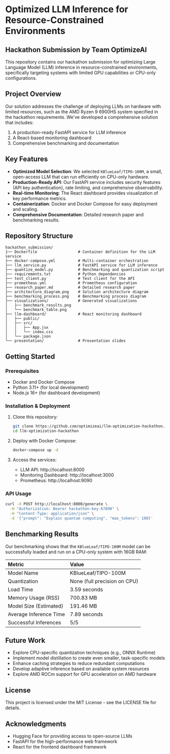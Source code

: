 # Optimized LLM Inference for Resource-Constrained Environments

## Hackathon Submission by Team OptimizeAI

This repository contains our hackathon submission for optimizing Large Language Model (LLM) inference in resource-constrained environments, specifically targeting systems with limited GPU capabilities or CPU-only configurations.

## Project Overview

Our solution addresses the challenge of deploying LLMs on hardware with limited resources, such as the AMD Ryzen 9 6900HS system specified in the hackathon requirements. We've developed a comprehensive solution that includes:

1. A production-ready FastAPI service for LLM inference
2. A React-based monitoring dashboard
3. Comprehensive benchmarking and documentation

## Key Features

- **Optimized Model Selection**: We selected `KBlueLeaf/TIPO-100M`, a small, open-access LLM that can run efficiently on CPU-only hardware.
- **Production-Ready API**: Our FastAPI service includes security features (API key authentication), rate limiting, and comprehensive observability.
- **Real-time Monitoring**: The React dashboard provides visualization of key performance metrics.
- **Containerization**: Docker and Docker Compose for easy deployment and scaling.
- **Comprehensive Documentation**: Detailed research paper and benchmarking results.

## Repository Structure

```
hackathon_submission/
├── Dockerfile                  # Container definition for the LLM service
├── docker-compose.yml          # Multi-container orchestration
├── llm_service.py              # FastAPI service for LLM inference
├── quantize_model.py           # Benchmarking and quantization script
├── requirements.txt            # Python dependencies
├── test_client.py              # Test client for the API
├── prometheus.yml              # Prometheus configuration
├── research_paper.md           # Detailed research paper
├── architecture_diagram.png    # Solution architecture diagram
├── benchmarking_process.png    # Benchmarking process diagram
├── visualizations/             # Generated visualizations
│   ├── benchmark_results.png
│   └── benchmark_table.png
├── llm-dashboard/              # React monitoring dashboard
│   ├── public/
│   ├── src/
│   │   ├── App.jsx
│   │   └── index.css
│   └── package.json
└── presentation/               # Presentation slides
```

## Getting Started

### Prerequisites

- Docker and Docker Compose
- Python 3.11+ (for local development)
- Node.js 16+ (for dashboard development)

### Installation & Deployment

1. Clone this repository:
   ```bash
   git clone https://github.com/optimizeai/llm-optimization-hackathon.git
   cd llm-optimization-hackathon
   ```

2. Deploy with Docker Compose:
   ```bash
   docker-compose up -d
   ```

3. Access the services:
   - LLM API: http://localhost:8000
   - Monitoring Dashboard: http://localhost:3000
   - Prometheus: http://localhost:9090

### API Usage

```bash
curl -X POST http://localhost:8000/generate \
  -H "Authorization: Bearer hackathon-key-67890" \
  -H "Content-Type: application/json" \
  -d '{"prompt": "Explain quantum computing", "max_tokens": 100}'
```

## Benchmarking Results

Our benchmarking shows that the `KBlueLeaf/TIPO-100M` model can be successfully loaded and run on a CPU-only system with 16GB RAM:

| Metric                   | Value                               |
| :----------------------- | :---------------------------------- |
| Model Name               | KBlueLeaf/TIPO-100M                 |
| Quantization             | None (full precision on CPU)        |
| Load Time                | 3.59 seconds                        |
| Memory Usage (RSS)       | 700.83 MB                           |
| Model Size (Estimated)   | 191.46 MB                           |
| Average Inference Time   | 7.89 seconds                        |
| Successful Inferences    | 5/5                                 |

## Future Work

- Explore CPU-specific quantization techniques (e.g., ONNX Runtime)
- Implement model distillation to create even smaller, task-specific models
- Enhance caching strategies to reduce redundant computations
- Develop adaptive inference based on available system resources
- Explore AMD ROCm support for GPU acceleration on AMD hardware

## License

This project is licensed under the MIT License - see the LICENSE file for details.

## Acknowledgments

- Hugging Face for providing access to open-source LLMs
- FastAPI for the high-performance web framework
- React for the frontend dashboard framework

